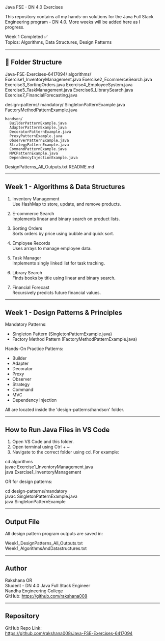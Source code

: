 Java FSE - DN 4.0 Exercises

This repository contains all my hands-on solutions for the Java Full Stack Engineering program - DN 4.0. More weeks will be added here as I progress.

Week 1 Completed ✅  
Topics: Algorithms, Data Structures, Design Patterns

-------------------------------
📁 Folder Structure
-------------------------------

Java-FSE-Exercises-6417094/
  algorithms/
    Exercise1_InventoryManagement.java
    Exercise2_EcommerceSearch.java
    Exercise3_SortingOrders.java
    Exercise4_EmployeeSystem.java
    Exercise5_TaskManagement.java
    Exercise6_LibrarySearch.java
    Exercise7_FinancialForecasting.java

  design-patterns/
    mandatory/
      SingletonPatternExample.java
      FactoryMethodPatternExample.java

    handson/
      BuilderPatternExample.java
      AdapterPatternExample.java
      DecoratorPatternExample.java
      ProxyPatternExample.java
      ObserverPatternExample.java
      StrategyPatternExample.java
      CommandPatternExample.java
      MVCPatternExample.java
      DependencyInjectionExample.java

  DesignPatterns_All_Outputs.txt
  README.md

-------------------------------
Week 1 - Algorithms & Data Structures
-------------------------------

1. Inventory Management  
   Use HashMap to store, update, and remove products.

2. E-commerce Search  
   Implements linear and binary search on product lists.

3. Sorting Orders  
   Sorts orders by price using bubble and quick sort.

4. Employee Records  
   Uses arrays to manage employee data.

5. Task Manager  
   Implements singly linked list for task tracking.

6. Library Search  
   Finds books by title using linear and binary search.

7. Financial Forecast  
   Recursively predicts future financial values.

-------------------------------
Week 1 - Design Patterns & Principles
-------------------------------

Mandatory Patterns:
- Singleton Pattern (SingletonPatternExample.java)
- Factory Method Pattern (FactoryMethodPatternExample.java)

Hands-On Practice Patterns:
- Builder
- Adapter
- Decorator
- Proxy
- Observer
- Strategy
- Command
- MVC
- Dependency Injection

All are located inside the 'design-patterns/handson' folder.

-------------------------------
How to Run Java Files in VS Code
-------------------------------

1. Open VS Code and this folder.
2. Open terminal using Ctrl + ~
3. Navigate to the correct folder using cd. For example:

cd algorithms  
javac Exercise1_InventoryManagement.java  
java Exercise1_InventoryManagement

OR for design patterns:

cd design-patterns/mandatory  
javac SingletonPatternExample.java  
java SingletonPatternExample

-------------------------------
Output File
-------------------------------

All design pattern program outputs are saved in:

Week1_DesignPatterns_All_Outputs.txt
Week1_AlgorithmsAndDatastructures.txt


-------------------------------
Author
-------------------------------

Rakshana OR  
Student - DN 4.0 Java Full Stack Engineer  
Nandha Engineering College  
GitHub: https://github.com/rakshana008

-------------------------------
Repository
-------------------------------

GitHub Repo Link:  
https://github.com/rakshana008/Java-FSE-Exercises-6417094



